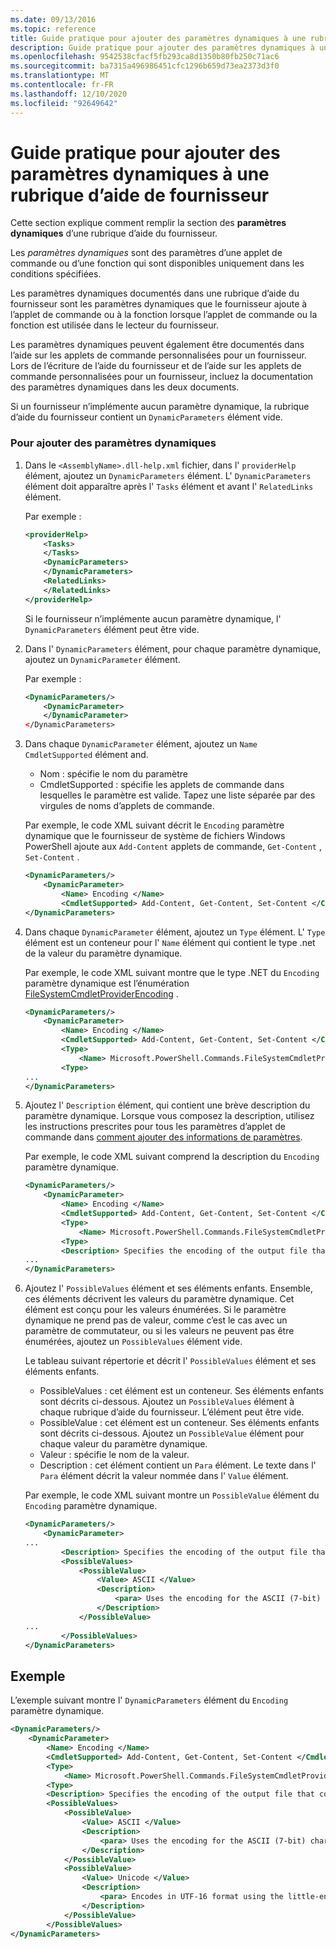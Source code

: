 ```yaml
---
ms.date: 09/13/2016
ms.topic: reference
title: Guide pratique pour ajouter des paramètres dynamiques à une rubrique d’aide de fournisseur
description: Guide pratique pour ajouter des paramètres dynamiques à une rubrique d’aide de fournisseur
ms.openlocfilehash: 9542538cfacf5fb293ca8d1350b80fb250c71ac6
ms.sourcegitcommit: ba7315a496986451cfc1296b659d73ea2373d3f0
ms.translationtype: MT
ms.contentlocale: fr-FR
ms.lasthandoff: 12/10/2020
ms.locfileid: "92649642"
---
```

# <a name="how-to-add-dynamic-parameters-to-a-provider-help-topic"></a>Guide pratique pour ajouter des paramètres dynamiques à une rubrique d’aide de fournisseur

Cette section explique comment remplir la section des **paramètres dynamiques** d’une rubrique d’aide du fournisseur.

Les *paramètres dynamiques* sont des paramètres d’une applet de commande ou d’une fonction qui sont disponibles uniquement dans les conditions spécifiées.

Les paramètres dynamiques documentés dans une rubrique d’aide du fournisseur sont les paramètres dynamiques que le fournisseur ajoute à l’applet de commande ou à la fonction lorsque l’applet de commande ou la fonction est utilisée dans le lecteur du fournisseur.

Les paramètres dynamiques peuvent également être documentés dans l’aide sur les applets de commande personnalisées pour un fournisseur. Lors de l’écriture de l’aide du fournisseur et de l’aide sur les applets de commande personnalisées pour un fournisseur, incluez la documentation des paramètres dynamiques dans les deux documents.

Si un fournisseur n’implémente aucun paramètre dynamique, la rubrique d’aide du fournisseur contient un `DynamicParameters` élément vide.

### <a name="to-add-dynamic-parameters"></a>Pour ajouter des paramètres dynamiques

1. Dans le `<AssemblyName>.dll-help.xml` fichier, dans l' `providerHelp` élément, ajoutez un `DynamicParameters` élément. L' `DynamicParameters` élément doit apparaître après l' `Tasks` élément et avant l' `RelatedLinks` élément.

   Par exemple :

    ```xml
    <providerHelp>
        <Tasks>
        </Tasks>
        <DynamicParameters>
        </DynamicParameters>
        <RelatedLinks>
        </RelatedLinks>
    </providerHelp>
    ```

   Si le fournisseur n’implémente aucun paramètre dynamique, l' `DynamicParameters` élément peut être vide.

1. Dans l' `DynamicParameters` élément, pour chaque paramètre dynamique, ajoutez un `DynamicParameter` élément.

   Par exemple :

    ```xml
    <DynamicParameters/>
        <DynamicParameter>
        </DynamicParameter>
    </DynamicParameters>
    ```

1. Dans chaque `DynamicParameter` élément, ajoutez un `Name` `CmdletSupported` élément and.

   - Nom : spécifie le nom du paramètre
   - CmdletSupported : spécifie les applets de commande dans lesquelles le paramètre est valide. Tapez une liste séparée par des virgules de noms d’applets de commande.

   Par exemple, le code XML suivant décrit le `Encoding` paramètre dynamique que le fournisseur de système de fichiers Windows PowerShell ajoute aux `Add-Content` applets de commande, `Get-Content` , `Set-Content` .

    ```xml
    <DynamicParameters/>
        <DynamicParameter>
            <Name> Encoding </Name>
            <CmdletSupported> Add-Content, Get-Content, Set-Content </CmdletSupported>
    </DynamicParameters>

    ```

1. Dans chaque `DynamicParameter` élément, ajoutez un `Type` élément. L' `Type` élément est un conteneur pour l' `Name` élément qui contient le type .net de la valeur du paramètre dynamique.

   Par exemple, le code XML suivant montre que le type .NET du `Encoding` paramètre dynamique est l’énumération [FileSystemCmdletProviderEncoding](/dotnet/api/microsoft.powershell.commands.filesystemcmdletproviderencoding) .

    ```xml
    <DynamicParameters/>
        <DynamicParameter>
            <Name> Encoding </Name>
            <CmdletSupported> Add-Content, Get-Content, Set-Content </CmdletSupported>
            <Type>
                <Name> Microsoft.PowerShell.Commands.FileSystemCmdletProviderEncoding </Name>
            <Type>
    ...
    </DynamicParameters>
    ```

1. Ajoutez l' `Description` élément, qui contient une brève description du paramètre dynamique. Lorsque vous composez la description, utilisez les instructions prescrites pour tous les paramètres d’applet de commande dans [comment ajouter des informations de paramètres](./how-to-add-parameter-information.md).

   Par exemple, le code XML suivant comprend la description du `Encoding` paramètre dynamique.

    ```xml
    <DynamicParameters/>
        <DynamicParameter>
            <Name> Encoding </Name>
            <CmdletSupported> Add-Content, Get-Content, Set-Content </CmdletSupported>
            <Type>
                <Name> Microsoft.PowerShell.Commands.FileSystemCmdletProviderEncoding </Name>
            <Type>
            <Description> Specifies the encoding of the output file that contains the content. </Description>
    ...
    </DynamicParameters>
    ```

1. Ajoutez l' `PossibleValues` élément et ses éléments enfants. Ensemble, ces éléments décrivent les valeurs du paramètre dynamique. Cet élément est conçu pour les valeurs énumérées. Si le paramètre dynamique ne prend pas de valeur, comme c’est le cas avec un paramètre de commutateur, ou si les valeurs ne peuvent pas être énumérées, ajoutez un `PossibleValues` élément vide.

   Le tableau suivant répertorie et décrit l' `PossibleValues` élément et ses éléments enfants.

   - PossibleValues : cet élément est un conteneur. Ses éléments enfants sont décrits ci-dessous. Ajoutez un `PossibleValues` élément à chaque rubrique d’aide du fournisseur. L’élément peut être vide.
   - PossibleValue : cet élément est un conteneur. Ses éléments enfants sont décrits ci-dessous. Ajoutez un `PossibleValue` élément pour chaque valeur du paramètre dynamique.
   - Valeur : spécifie le nom de la valeur.
   - Description : cet élément contient un `Para` élément. Le texte dans l' `Para` élément décrit la valeur nommée dans l' `Value` élément.

   Par exemple, le code XML suivant montre un `PossibleValue` élément du `Encoding` paramètre dynamique.

    ```xml
    <DynamicParameters/>
        <DynamicParameter>
    ...
            <Description> Specifies the encoding of the output file that contains the content. </Description>
            <PossibleValues>
                <PossibleValue>
                    <Value> ASCII </Value>
                    <Description>
                        <para> Uses the encoding for the ASCII (7-bit) character set. </para>
                    </Description>
                </PossibleValue>
    ...
            </PossibleValues>
    </DynamicParameters>
    ```

## <a name="example"></a>Exemple

L’exemple suivant montre l' `DynamicParameters` élément du `Encoding` paramètre dynamique.

```xml
<DynamicParameters/>
    <DynamicParameter>
        <Name> Encoding </Name>
        <CmdletSupported> Add-Content, Get-Content, Set-Content </CmdletSupported>
        <Type>
            <Name> Microsoft.PowerShell.Commands.FileSystemCmdletProviderEncoding </Name>
        <Type>
        <Description> Specifies the encoding of the output file that contains the content. </Description>
        <PossibleValues>
            <PossibleValue>
                <Value> ASCII </Value>
                <Description>
                    <para> Uses the encoding for the ASCII (7-bit) character set. </para>
                </Description>
            </PossibleValue>
            <PossibleValue>
                <Value> Unicode </Value>
                <Description>
                    <para> Encodes in UTF-16 format using the little-endian byte order. </para>
                </Description>
            </PossibleValue>
        </PossibleValues>
</DynamicParameters>
```
